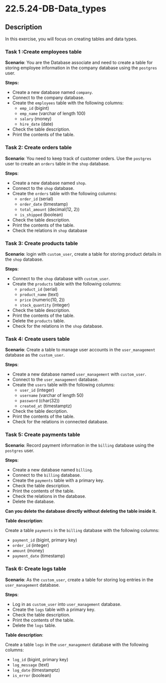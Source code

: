 # 22.5.24-DB-Data_types


## Description

In this exercise, you will focus on creating tables and data types.


### Task 1 :Create employees table
**Scenario**: You are the Database associate and need to create a table for storing employee information in the company database using the `postgres` user.

**Steps:**

- Create a new database named `company`.
- Connect to the company database.
- Create the `employees` table with the following columns:
    - `emp_id` (bigint)
    - `emp_name` (varchar of length 100)
    - `salary` (money)
    - `hire_date` (date)
- Check the table description.
- Print the contents of the table.



### Task 2: Create orders table
**Scenario**: You need to keep track of customer orders. Use the `postgres` user to create an `orders` table in the `shop` database.

**Steps**:

- Create a new database named `shop`.
- Connect to the `shop` database.
- Create the `orders` table with the following columns:
    - `order_id` (serial)
    - `order_date` (timestamp)
    - `total_amount` (decimal(12, 2))
    - `is_shipped` (boolean)
- Check the table description.
- Print the contents of the table.
- Check the relations in `shop` database

### Task 3: Create products table
**Scenario**: login with `custom_user`, create a table for storing product details in the `shop` database.

**Steps**:

- Connect to the `shop` database with `custom_user`.
- Create the `products` table with the following columns:
    - `product_id` (serial)
    - `product_name` (text)
    - `price` (numeric(10, 2))
    - `stock_quantity` (integer)
- Check the table description.
- Print the contents of the table.
- Delete the `products` table.
- Check for the relations in the `shop` database.


### Task 4: Create users table
**Scenario**: Create a table to manage user accounts in the `user_management` database as the `custom_user`.

**Steps**:

- Create a new database named `user_management` with `custom_user`.
- Connect to the `user_management` database.
- Create the `users` table with the following columns:
    - `user_id` (integer)
    - `username` (varchar of length 50)
    - `password` (char(32))
    - `created_at` (timestamptz)
- Check the table decription.
- Print the contents of the table.
- Check for the relations in connected database.


### Task 5: Create payments table
**Scenario**: Record payment information in the `billing` database using the `postgres` user.

**Steps**:

- Create a new database named `billing`.
- Connect to the `billing` database.
- Create the `payments` table with a primary key.
- Check the table description.
- Print the contents of the table.
- Check the relations in the database.
- Delete the database.

**Can you delete the database directly without deleting the table inside it.**

**Table description**:

Create a table `payments` in the `billing` database with the following columns:

- `payment_id` (bigint, primary key)
- `order_id` (integer)
- `amount` (money)
- `payment_date` (timestamp)


### Task 6: Create logs table
**Scenario**: As the `custom_user`, create a table for storing log entries in the `user_management` database.

**Steps**:

- Log in as `custom_user` into `user_management` database.
- Create the `logs` table with a primary key.
- Check the table description.
- Print the contents of the table.
- Delete the `logs` table.

**Table description**:

Create a table `logs` in the `user_management` database with the following columns:

- `log_id` (bigint, primary key)
- `log_message` (text)
- `log_date` (timestamptz)
- `is_error` (boolean)